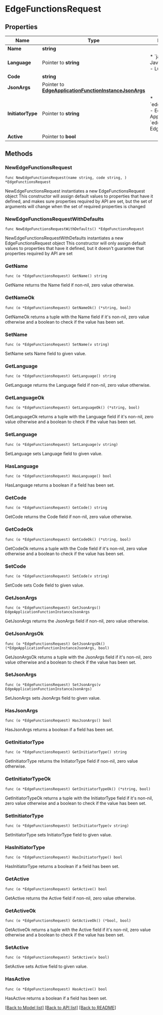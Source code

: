 # EdgeFunctionsRequest

## Properties

Name | Type | Description | Notes
------------ | ------------- | ------------- | -------------
**Name** | **string** |  | 
**Language** | Pointer to **string** | * &#x60;javascript&#x60; - JavaScript * &#x60;lua&#x60; - Lua | [optional] 
**Code** | **string** |  | 
**JsonArgs** | Pointer to [**EdgeApplicationFunctionInstanceJsonArgs**](EdgeApplicationFunctionInstanceJsonArgs.md) |  | [optional] 
**InitiatorType** | Pointer to **string** | * &#x60;edge_application&#x60; - Edge Application * &#x60;edge_firewall&#x60; - Edge Firewall | [optional] 
**Active** | Pointer to **bool** |  | [optional] 

## Methods

### NewEdgeFunctionsRequest

`func NewEdgeFunctionsRequest(name string, code string, ) *EdgeFunctionsRequest`

NewEdgeFunctionsRequest instantiates a new EdgeFunctionsRequest object
This constructor will assign default values to properties that have it defined,
and makes sure properties required by API are set, but the set of arguments
will change when the set of required properties is changed

### NewEdgeFunctionsRequestWithDefaults

`func NewEdgeFunctionsRequestWithDefaults() *EdgeFunctionsRequest`

NewEdgeFunctionsRequestWithDefaults instantiates a new EdgeFunctionsRequest object
This constructor will only assign default values to properties that have it defined,
but it doesn't guarantee that properties required by API are set

### GetName

`func (o *EdgeFunctionsRequest) GetName() string`

GetName returns the Name field if non-nil, zero value otherwise.

### GetNameOk

`func (o *EdgeFunctionsRequest) GetNameOk() (*string, bool)`

GetNameOk returns a tuple with the Name field if it's non-nil, zero value otherwise
and a boolean to check if the value has been set.

### SetName

`func (o *EdgeFunctionsRequest) SetName(v string)`

SetName sets Name field to given value.


### GetLanguage

`func (o *EdgeFunctionsRequest) GetLanguage() string`

GetLanguage returns the Language field if non-nil, zero value otherwise.

### GetLanguageOk

`func (o *EdgeFunctionsRequest) GetLanguageOk() (*string, bool)`

GetLanguageOk returns a tuple with the Language field if it's non-nil, zero value otherwise
and a boolean to check if the value has been set.

### SetLanguage

`func (o *EdgeFunctionsRequest) SetLanguage(v string)`

SetLanguage sets Language field to given value.

### HasLanguage

`func (o *EdgeFunctionsRequest) HasLanguage() bool`

HasLanguage returns a boolean if a field has been set.

### GetCode

`func (o *EdgeFunctionsRequest) GetCode() string`

GetCode returns the Code field if non-nil, zero value otherwise.

### GetCodeOk

`func (o *EdgeFunctionsRequest) GetCodeOk() (*string, bool)`

GetCodeOk returns a tuple with the Code field if it's non-nil, zero value otherwise
and a boolean to check if the value has been set.

### SetCode

`func (o *EdgeFunctionsRequest) SetCode(v string)`

SetCode sets Code field to given value.


### GetJsonArgs

`func (o *EdgeFunctionsRequest) GetJsonArgs() EdgeApplicationFunctionInstanceJsonArgs`

GetJsonArgs returns the JsonArgs field if non-nil, zero value otherwise.

### GetJsonArgsOk

`func (o *EdgeFunctionsRequest) GetJsonArgsOk() (*EdgeApplicationFunctionInstanceJsonArgs, bool)`

GetJsonArgsOk returns a tuple with the JsonArgs field if it's non-nil, zero value otherwise
and a boolean to check if the value has been set.

### SetJsonArgs

`func (o *EdgeFunctionsRequest) SetJsonArgs(v EdgeApplicationFunctionInstanceJsonArgs)`

SetJsonArgs sets JsonArgs field to given value.

### HasJsonArgs

`func (o *EdgeFunctionsRequest) HasJsonArgs() bool`

HasJsonArgs returns a boolean if a field has been set.

### GetInitiatorType

`func (o *EdgeFunctionsRequest) GetInitiatorType() string`

GetInitiatorType returns the InitiatorType field if non-nil, zero value otherwise.

### GetInitiatorTypeOk

`func (o *EdgeFunctionsRequest) GetInitiatorTypeOk() (*string, bool)`

GetInitiatorTypeOk returns a tuple with the InitiatorType field if it's non-nil, zero value otherwise
and a boolean to check if the value has been set.

### SetInitiatorType

`func (o *EdgeFunctionsRequest) SetInitiatorType(v string)`

SetInitiatorType sets InitiatorType field to given value.

### HasInitiatorType

`func (o *EdgeFunctionsRequest) HasInitiatorType() bool`

HasInitiatorType returns a boolean if a field has been set.

### GetActive

`func (o *EdgeFunctionsRequest) GetActive() bool`

GetActive returns the Active field if non-nil, zero value otherwise.

### GetActiveOk

`func (o *EdgeFunctionsRequest) GetActiveOk() (*bool, bool)`

GetActiveOk returns a tuple with the Active field if it's non-nil, zero value otherwise
and a boolean to check if the value has been set.

### SetActive

`func (o *EdgeFunctionsRequest) SetActive(v bool)`

SetActive sets Active field to given value.

### HasActive

`func (o *EdgeFunctionsRequest) HasActive() bool`

HasActive returns a boolean if a field has been set.


[[Back to Model list]](../README.md#documentation-for-models) [[Back to API list]](../README.md#documentation-for-api-endpoints) [[Back to README]](../README.md)


